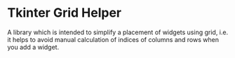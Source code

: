 # Tkinter Grid Helper

A library which is intended to simplify a placement of widgets using grid, i.e. it helps to avoid manual calculation of indices of columns and rows when you add a widget.

